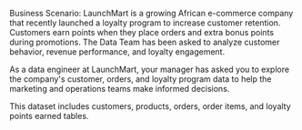 Business Scenario:
LaunchMart is a growing African e-commerce company that recently launched a loyalty program to increase customer retention. Customers earn points when they place orders and extra bonus points during promotions. The Data Team has been asked to analyze customer behavior, revenue performance, and loyalty engagement.

As a data engineer at LaunchMart, your manager has asked you to explore the company's customer, orders, and loyalty program data to help the marketing and operations teams make informed decisions.

This dataset includes customers, products, orders, order items, and loyalty points earned tables.
